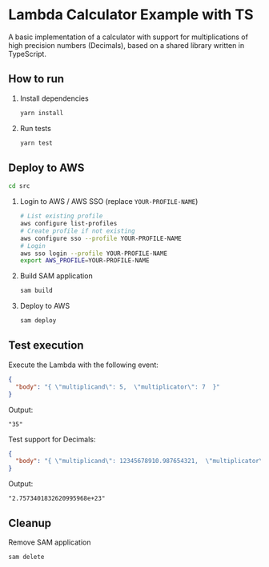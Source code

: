 # Lambda Calculator Example with TS

A basic implementation of a calculator with support for multiplications of high precision numbers (Decimals),
based on a shared library written in TypeScript.


## How to run

1. Install dependencies

    ```sh
    yarn install
    ```

2. Run tests

    ```sh
    yarn test
    ```


## Deploy to AWS

```sh
cd src
```

1. Login to AWS / AWS SSO (replace `YOUR-PROFILE-NAME`)

    ```sh
    # List existing profile
    aws configure list-profiles
    # Create profile if not existing
    aws configure sso --profile YOUR-PROFILE-NAME
    # Login
    aws sso login --profile YOUR-PROFILE-NAME
    export AWS_PROFILE=YOUR-PROFILE-NAME
    ```

2. Build SAM application

    ```sh
    sam build
    ```

3. Deploy to AWS

    ```sh
    sam deploy
    ```


## Test execution

Execute the Lambda with the following event:

```json
{
  "body": "{ \"multiplicand\": 5,  \"multiplicator\": 7  }"
}
```
Output:
```
"35"
```

Test support for Decimals:

```json
{
  "body": "{ \"multiplicand\": 12345678910.987654321,  \"multiplicator\": 22334455667788.88776655443322 }"
}
```
Output:
```
"2.7573401832620995968e+23"
```


## Cleanup

Remove SAM application

```sh
sam delete
```